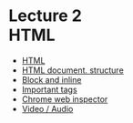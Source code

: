 <h1>
    Lecture 2<br> 
    <b>HTML</b>
</h1>

<ul>
<li>
<a href="./01.md">HTML</a>
</li>
<li>
<a href="./02.md">HTML document. structure</a>
</li>
<li>
<a href="./03.md">Block and inline</a>
</li>
<li>
<a href="./04.md">Important tags</a>
</li>
<li>
<a href="./05.md">Chrome web inspector</a>
</li>
<li>
<a href="./06.md">Video / Audio</a>
</li>
</ul>
